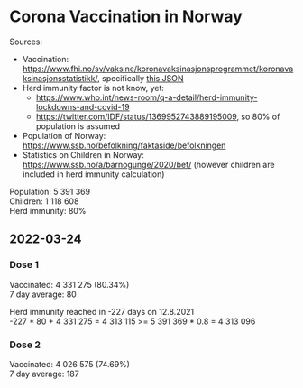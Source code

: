 # Corona Vaccination in Norway

Sources:

- Vaccination: <https://www.fhi.no/sv/vaksine/koronavaksinasjonsprogrammet/koronavaksinasjonsstatistikk/>, specifically [this JSON](https://www.fhi.no/api/chartdata/api/99119)
- Herd immunity factor is not know, yet:
  - <https://www.who.int/news-room/q-a-detail/herd-immunity-lockdowns-and-covid-19>
  - <https://twitter.com/IDF/status/1369952743889195009>, so 80% of population is assumed
- Population of Norway: <https://www.ssb.no/befolkning/faktaside/befolkningen>
- Statistics on Children in Norway: https://www.ssb.no/a/barnogunge/2020/bef/ (however children are included in herd immunity calculation)

Population: 5 391 369  
Children: 1 118 608  
Herd immunity: 80%  

## 2022-03-24

### Dose 1

Vaccinated: 4 331 275 (80.34%)  
7 day average: 80

Herd immunity reached in -227 days on 12.8.2021  
-227 * 80 + 4 331 275 = 4 313 115 >= 5 391 369 * 0.8 = 4 313 096

### Dose 2

Vaccinated: 4 026 575 (74.69%)  
7 day average: 187

